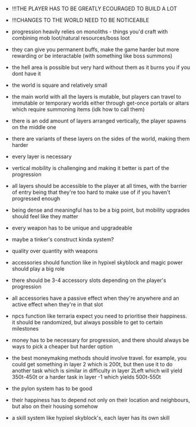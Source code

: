 - !!!THE PLAYER HAS TO BE GREATLY ECOURAGED TO BUILD A LOT
- !!!CHANGES TO THE WORLD NEED TO BE NOTICEABLE

- progression heavily relies on monoliths - things you'd craft with combining mob loot/natural resources/boss loot
- they can give you permanent buffs, make the game harder but more rewarding or be interactable (with something like boss summons) 
- the hell area is possible but very hard without them as it burns you if you dont have it

- the world is square and relatively small
- the main world with all the layers is mutable, but players can travel to immutable or temporary worlds either through get-once portals or altars which require summoning items (idk how to call them)
- there is an odd amount of layers arranged vertically, the player spawns on the middle one
- there are variants of these layers on the sides of the world, making them harder
- every layer is necessary
- vertical mobility is challenging and making it better is part of the progression
- all layers should be accessible to the player at all times, with the barrier of entry being that they're too hard to make use of if you haven't progressed enough
- being dense and meaningful has to be a big point, but mobility upgrades should feel like they matter

- every weapon has to be unique and upgradeable
- maybe a tinker's construct kinda system?
- quality over quantity with weapons
- accessories should function like in hypixel skyblock and magic power should play a big role
- there should be 3-4 accessory slots depending on the player's progression
- all accessories have a passive effect when they're anywhere and an active effect when they're in that slot

- npcs function like terraria expect you need to prioritise their happiness. it should be randomized, but always possible to get to certain milestones
- money has to be necessary for progression, and there should always be ways to pick a cheaper but harder option
- the best moneymaking methods should involve travel. for example, you could get something in layer 2 which is 200t, but then use it to do another task which is similar in difficulty in layer 2Left which will yield 350t-450t or a harder task in layer -1 which yields 500t-550t
- the pylon system has to be good
- their happiness has to depend not only on their location and neighbours, but also on their housing somehow

- a skill system like hypixel skyblock's, each layer has its own skill
